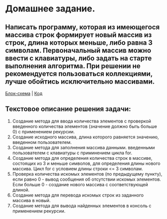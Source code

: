 # Домашнее задание. 

## Написать программу, которая из имеющегося массива строк формирует новый массив из строк, длина которых меньше, либо равна 3 символам. Первоначальный массив можно ввести с клавиатуры, либо задать на старте выполнения алгоритма. При решении не рекомендуется пользоваться коллекциями, лучше обойтись исключительно массивами.


 [Блок-схема](Scheme.png) | [Код](Project/Program.cs)


## Текстовое описание решения задачи: 
1. Создание метода для ввода количества элементов с проверкой введенного количества элементов (значение должно быть больше 0) с применением рекурсии. 
2. Создание исходного массива, длина которого равняется значению, введенном пользователем.  
3. Создание метода для заполнения массива данными. введенными пользователем с клавиатуры с приминением цикла for.
4. Создание метода для определения количества строк в массиве, состоящих из 3 и меньше символов, для определения длины нового массива. 
Цикл for c условием длины строки <= 3 символам.
5. Проверка количества искомых элементов (по предыдущему пункту), если равно 0 - вывод сообщения об отсутствии искомых элементов. Если больше 0 - создание нового массива с соответствующей длиной. 
6. Создание метода для перевода искомых строк из заданного массива в новый. 
7. Создание метода для вывода найденных элементов в консоль с применением рекурсии. 



